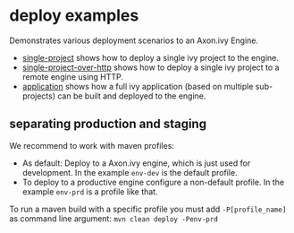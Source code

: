 # deploy examples
Demonstrates various deployment scenarios to an Axon.ivy Engine.

- [single-project](single-project) shows how to deploy a single ivy project to the engine.
- [single-project-over-http](single-project-over-http) shows how to deploy a single ivy project to a remote engine using HTTP.
- [application](application) shows how a full ivy application (based on multiple sub-projects) can be built and deployed to the engine.


## separating production and staging
We recommend to work with maven profiles:
- As default: Deploy to a Axon.ivy engine, which is just used for development. In the example `env-dev` is the default profile.
- To deploy to a productive engine configure a non-default profile. In the example `env-prd` is a profile like that.

To run a maven build with a specific profile you must add `-P[profile_name]` as command line argument: `mvn clean deploy -Penv-prd`
